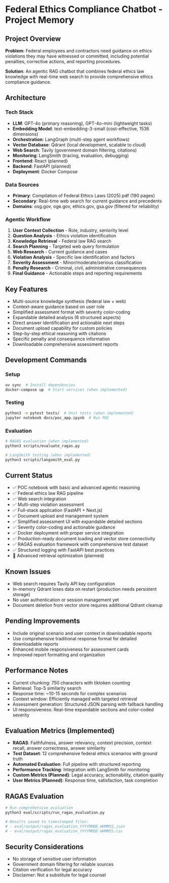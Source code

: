 # Federal Ethics Compliance Chatbot - Project Memory

## Project Overview

**Problem**: Federal employees and contractors need guidance on ethics violations they may have witnessed or committed, including potential penalties, corrective actions, and reporting procedures.

**Solution**: An agentic RAG chatbot that combines federal ethics law knowledge with real-time web search to provide comprehensive ethics compliance guidance.

## Architecture

### Tech Stack
- **LLM**: GPT-4o (primary reasoning), GPT-4o-mini (lightweight tasks)
- **Embedding Model**: text-embedding-3-small (cost-effective, 1536 dimensions)
- **Orchestration**: LangGraph (multi-step agent workflows)
- **Vector Database**: Qdrant (local development, scalable to cloud)
- **Web Search**: Tavily (government domain filtering, citations)
- **Monitoring**: LangSmith (tracing, evaluation, debugging)
- **Frontend**: React (planned)
- **Backend**: FastAPI (planned)
- **Deployment**: Docker Compose

### Data Sources
- **Primary**: Compilation of Federal Ethics Laws (2025).pdf (190 pages)
- **Secondary**: Real-time web search for current guidance and precedents
- **Domains**: osg.gov, oge.gov, ethics.gov, gsa.gov (filtered for reliability)

### Agentic Workflow
1. **User Context Collection** - Role, industry, seniority level
2. **Question Analysis** - Ethics violation identification
3. **Knowledge Retrieval** - Federal law RAG search
4. **Search Planning** - Targeted web query formulation
5. **Web Research** - Current guidance and cases
6. **Violation Analysis** - Specific law identification and factors
7. **Severity Assessment** - Minor/moderate/serious classification
8. **Penalty Research** - Criminal, civil, administrative consequences
9. **Final Guidance** - Actionable steps and reporting requirements

## Key Features
- Multi-source knowledge synthesis (federal law + web)
- Context-aware guidance based on user role
- Simplified assessment format with severity color-coding
- Expandable detailed analysis (6 structured aspects)
- Direct answer identification and actionable next steps
- Document upload capability for custom policies
- Step-by-step ethical reasoning with citations
- Specific penalty and consequence information
- Downloadable comprehensive assessment reports

## Development Commands

### Setup
```bash
uv sync  # Install dependencies
docker-compose up  # Start services (when implemented)
```

### Testing
```bash
python3 -m pytest tests/  # Unit tests (when implemented)
jupyter notebook docs/poc_app.ipynb  # Run POC
```

### Evaluation
```bash
# RAGAS evaluation (when implemented)
python3 scripts/evaluate_ragas.py

# LangSmith testing (when implemented)
python3 scripts/langsmith_eval.py
```

## Current Status
- ✅ POC notebook with basic and advanced agentic reasoning
- ✅ Federal ethics law RAG pipeline
- ✅ Web search integration  
- ✅ Multi-step violation assessment
- ✅ Full-stack application (FastAPI + Next.js)
- ✅ Document upload and management system
- ✅ Simplified assessment UI with expandable detailed sections
- ✅ Severity color-coding and actionable guidance
- ✅ Docker deployment with proper service integration
- ✅ Production-ready document loading and vector store connectivity
- ✅ RAGAS evaluation framework with comprehensive test dataset
- ✅ Structured logging with FastAPI best practices
- 🔄 Advanced retrieval optimization (planned)

## Known Issues
- Web search requires Tavily API key configuration
- In-memory Qdrant loses data on restart (production needs persistent storage)
- No user authentication or session management yet
- Document deletion from vector store requires additional Qdrant cleanup

## Pending Improvements
- Include original scenario and user context in downloadable reports
- Use comprehensive traditional response format for detailed downloadable reports
- Enhanced mobile responsiveness for assessment cards
- Improved report formatting and organization

## Performance Notes
- Current chunking: 750 characters with tiktoken counting
- Retrieval: Top-5 similarity search
- Response time: ~10-15 seconds for complex scenarios
- Context window: Efficiently managed with targeted retrieval
- Assessment generation: Structured JSON parsing with fallback handling
- UI responsiveness: Real-time expandable sections and color-coded severity

## Evaluation Metrics (Implemented)
- **RAGAS**: Faithfulness, answer relevancy, context precision, context recall, answer correctness, answer similarity
- **Test Dataset**: 12 comprehensive federal ethics scenarios with ground truth
- **Automated Evaluation**: Full pipeline with structured reporting
- **Performance Tracking**: Integration with LangSmith for monitoring
- **Custom Metrics (Planned)**: Legal accuracy, actionability, citation quality
- **User Metrics (Planned)**: Response time, satisfaction, task completion

## RAGAS Evaluation
```bash
# Run comprehensive evaluation
python3 eval/scripts/run_ragas_evaluation.py

# Results saved to timestamped files:
# - eval/output/ragas_evaluation_YYYYMMDD_HHMMSS.json
# - eval/output/ragas_evaluation_YYYYMMDD_HHMMSS.csv
```

## Security Considerations
- No storage of sensitive user information
- Government domain filtering for reliable sources
- Citation verification for legal accuracy
- Disclaimer: Not a substitute for legal counsel